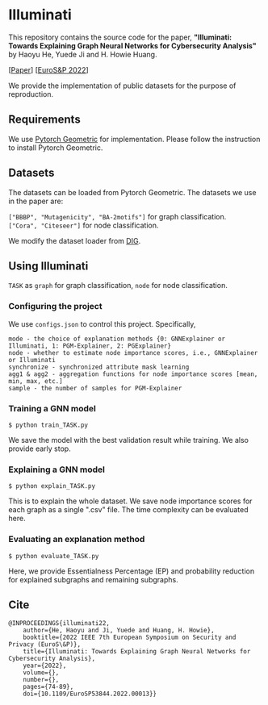 # Illuminati

This repository contains the source code for the paper, <b>"Illuminati: Towards Explaining Graph Neural Networks for Cybersecurity Analysis"</b> by Haoyu He, Yuede Ji and H. Howie Huang.

[[Paper](https://ieeexplore.ieee.org/document/9797387)] [[EuroS&P 2022](https://www.ieee-security.org/TC/EuroSP2022/)]

We provide the implementation of public datasets for the purpose of reproduction.

## Requirements

We use [Pytorch Geometric](https://pytorch-geometric.readthedocs.io/en/latest/#) for implementation. Please follow the instruction to install Pytorch Geometric.

## Datasets

The datasets can be loaded from Pytorch Geometric. The datasets we use in the paper are:

`["BBBP", "Mutagenicity", "BA-2motifs"]` for graph classification. <br/>
`["Cora", "Citeseer"]` for node classification.

We modify the dataset loader from [DIG](https://github.com/divelab/DIG).

## Using Illuminati

`TASK` as `graph` for graph classification, `node` for node classification.

### Configuring the project

We use `configs.json` to control this project. Specifically,

```
mode - the choice of explanation methods {0: GNNExplainer or Illuminati, 1: PGM-Explainer, 2: PGExplainer} 
node - whether to estimate node importance scores, i.e., GNNExplainer or Illuminati 
synchronize - synchronized attribute mask learning 
agg1 & agg2 - aggregation functions for node importance scores [mean, min, max, etc.] 
sample - the number of samples for PGM-Explainer
```

### Training a GNN model

```
$ python train_TASK.py
```

We save the model with the best validation result while training. We also provide early stop.

### Explaining a GNN model

```
$ python explain_TASK.py
```

This is to explain the whole dataset. We save node importance scores for each graph as a single ".csv" file. The time complexity can be evaluated here.

### Evaluating an explanation method

```
$ python evaluate_TASK.py
```

Here, we provide Essentialness Percentage (EP) and probability reduction for explained subgraphs and remaining subgraphs.

## Cite

```
@INPROCEEDINGS{illuminati22,  
    author={He, Haoyu and Ji, Yuede and Huang, H. Howie},  
    booktitle={2022 IEEE 7th European Symposium on Security and Privacy (EuroS\&P)},   
    title={Illuminati: Towards Explaining Graph Neural Networks for Cybersecurity Analysis},   
    year={2022},  
    volume={},  
    number={},  
    pages={74-89},  
    doi={10.1109/EuroSP53844.2022.00013}}
```
